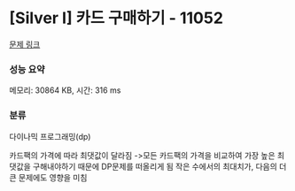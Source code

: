 # [Silver I] 카드 구매하기 - 11052 

[문제 링크](https://www.acmicpc.net/problem/11052) 

### 성능 요약

메모리: 30864 KB, 시간: 316 ms

### 분류

다이나믹 프로그래밍(dp)

카드팩의 가격에 따라 최댓값이 달라짐
->모든 카드팩의 가격을 비교하여 가장 높은 최댓값을 구해내야하기 때문에 DP문제를 떠올리게 됨
작은 수에서의 최대치가, 다음의 더 큰 문제에도 영향을 미침
